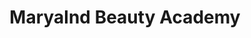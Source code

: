 ---
title: "Maryalnd Beauty Academy"
url: /westminster/maryalnd-beauty-academy/
shop: hairdresser
---